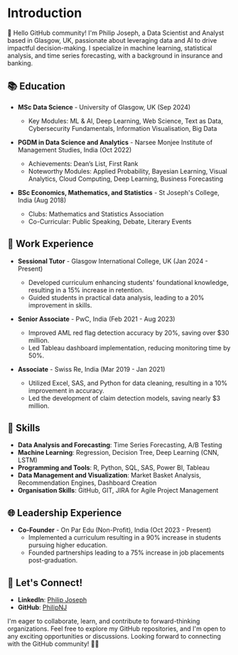 # Introduction

👋 Hello GitHub community! I'm Philip Joseph, a Data Scientist and Analyst based in Glasgow, UK, passionate about leveraging data and AI to drive impactful decision-making. I specialize in machine learning, statistical analysis, and time series forecasting, with a background in insurance and banking.

## 📚 Education

- **MSc Data Science** - University of Glasgow, UK (Sep 2024)
  - Key Modules: ML & AI, Deep Learning, Web Science, Text as Data, Cybersecurity Fundamentals, Information Visualisation, Big Data

- **PGDM in Data Science and Analytics** - Narsee Monjee Institute of Management Studies, India (Oct 2022)
  - Achievements: Dean’s List, First Rank
  - Noteworthy Modules: Applied Probability, Bayesian Learning, Visual Analytics, Cloud Computing, Deep Learning, Business Forecasting

- **BSc Economics, Mathematics, and Statistics** - St Joseph's College, India (Aug 2018)
  - Clubs: Mathematics and Statistics Association
  - Co-Curricular: Public Speaking, Debate, Literary Events

## 💼 Work Experience

- **Sessional Tutor** - Glasgow International College, UK (Jan 2024 - Present)
  - Developed curriculum enhancing students' foundational knowledge, resulting in a 15% increase in retention.
  - Guided students in practical data analysis, leading to a 20% improvement in skills.

- **Senior Associate** - PwC, India (Feb 2021 - Aug 2023)
  - Improved AML red flag detection accuracy by 20%, saving over $30 million.
  - Led Tableau dashboard implementation, reducing monitoring time by 50%.

- **Associate** - Swiss Re, India (Mar 2019 - Jan 2021)
  - Utilized Excel, SAS, and Python for data cleaning, resulting in a 10% improvement in accuracy.
  - Led the development of claim detection models, saving nearly $3 million.

## 🚀 Skills

- **Data Analysis and Forecasting**: Time Series Forecasting, A/B Testing
- **Machine Learning**: Regression, Decision Tree, Deep Learning (CNN, LSTM)
- **Programming and Tools**: R, Python, SQL, SAS, Power BI, Tableau
- **Data Management and Visualization**: Market Basket Analysis, Recommendation Engines, Dashboard Creation
- **Organisation Skills**: GitHub, GIT, JIRA for Agile Project Management

## 🌐 Leadership Experience

- **Co-Founder** - On Par Edu (Non-Profit), India (Oct 2023 - Present)
  - Implemented a curriculum resulting in a 90% increase in students pursuing higher education.
  - Founded partnerships leading to a 75% increase in job placements post-graduation.

## 🌟 Let's Connect!

- **LinkedIn**: [Philip Joseph](https://www.linkedin.com/in/philipnj/)
- **GitHub**: [PhilipNJ](https://github.com/PhilipNJ)

I'm eager to collaborate, learn, and contribute to forward-thinking organizations. Feel free to explore my GitHub repositories, and I'm open to any exciting opportunities or discussions. Looking forward to connecting with the GitHub community! 🚀✨

